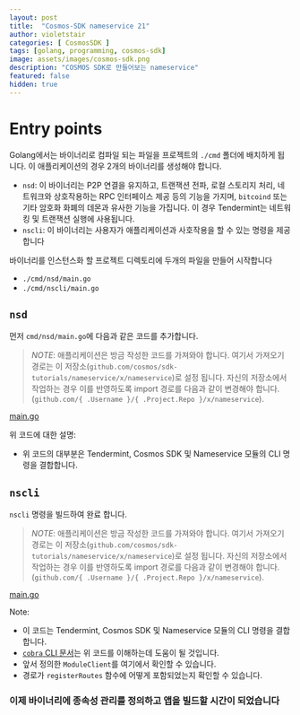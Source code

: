```yaml
---
layout: post
title:  "Cosmos-SDK nameservice 21"
author: violetstair
categories: [ CosmosSDK ]
tags: [golang, programming, cosmos-sdk]
image: assets/images/cosmos-sdk.png
description: "COSMOS SDK로 만들어보는 nameservice"
featured: false
hidden: true
---
```


# Entry points

Golang에서는 바이너리로 컴파일 되는 파일을 프로젝트의 `./cmd` 폴더에 배치하게 됩니다.
이 애플리케이션의 경우 2개의 바이너리를 생성해야 합니다.

- `nsd`: 이 바이너리는 P2P 연결을 유지하고, 트랜잭션 전파, 로컬 스토리지 처리, 네트워크와 상호작용하는 RPC 인터페이스 제공 등의 기능을 가지며, `bitcoind` 또는 기타 암호화 화폐의 데몬과 유사한 기능을 가집니다. 이 경우 Tendermint는 네트워킹 및 트랜잭션 실행에 사용됩니다.
- `nscli`: 이 바이너리는 사용자가 애플리케이션과 사호작용을 할 수 있는 명령을 제공합니다

바이너리를 인스턴스화 할 프로젝트 디렉토리에 두개의 파일을 만들어 시작합니다

- `./cmd/nsd/main.go`
- `./cmd/nscli/main.go`

## `nsd`

먼저 `cmd/nsd/main.go`에 다음과 같은 코드를 추가합니다.

> _*NOTE*_: 애플리케이션은 방금 작성한 코드를 가져와야 합니다. 여기서 가져오기 경로는 이 저장소(`github.com/cosmos/sdk-tutorials/nameservice/x/nameservice`)로 설정 됩니다. 자신의 저장소에서 작업하는 경우 이를 반영하도록 import 경로를 다음과 같이 변경해야 합니다. (`github.com/{ .Username }/{ .Project.Repo }/x/nameservice`).

[main.go](https://github.com/cosmos/sdk-tutorials/blob/master/nameservice/cmd/nsd/main.go)

위 코드에 대한 설명:

- 위 코드의 대부분은 Tendermint, Cosmos SDK 및 Nameservice 모듈의 CLI 명령을 결합합니다.

## `nscli`

`nscli` 명령을 빌드하여 완료 합니다.

> _*NOTE*_: 애플리케이션은 방금 작성한 코드를 가져와야 합니다. 여기서 가져오기 경로는 이 저장소(`github.com/cosmos/sdk-tutorials/nameservice/x/nameservice`)로 설정 됩니다. 자신의 저장소에서 작업하는 경우 이를 반영하도록 import 경로를 다음과 같이 변경해야 합니다. (`github.com/{ .Username }/{ .Project.Repo }/x/nameservice`).

[main.go](https://github.com/cosmos/sdk-tutorials/blob/master/nameservice/cmd/nscli/main.go)

Note:

- 이 코드는 Tendermint, Cosmos SDK 및 Nameservice 모듈의 CLI 명령을 결합합니다.
- [`cobra` CLI 문서](http://github.com/spf13/cobra)는 위 코드를 이해하는데 도움이 될 것입니다.
- 앞서 정의한 `ModuleClient`를 여기에서 확인할 수 있습니다.
- 경로가 `registerRoutes` 함수에 어떻게 포함되었는지 확인할 수 있습니다.

### 이제 바이너리에 종속성 관리를 정의하고 앱을 빌드할 시간이 되었습니다
